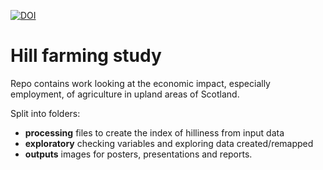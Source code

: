 [![DOI](https://zenodo.org/badge/160194504.svg)](https://zenodo.org/badge/latestdoi/160194504)

# Hill farming study

Repo contains work looking at the economic impact, especially employment, of agriculture in upland areas of Scotland.

Split into folders:

* **processing** files to create the index of hilliness from input data
* **exploratory** checking variables and exploring data created/remapped
* **outputs** images for posters, presentations and reports.
